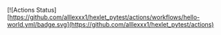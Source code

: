 [![Actions Status][https://github.com/alllexxx1/hexlet_pytest/actions/workflows/hello-world.yml/badge.svg](https://github.com/alllexxx1/hexlet_pytest/actions)

